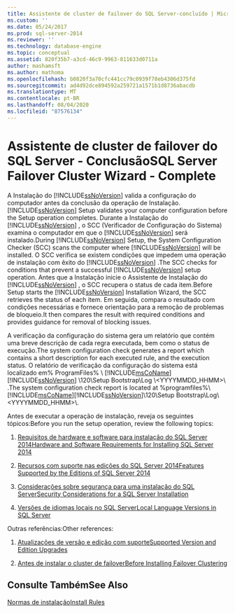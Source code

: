 ```yaml
---
title: Assistente de cluster de failover do SQL Server-concluído | Microsoft Docs
ms.custom: ''
ms.date: 05/24/2017
ms.prod: sql-server-2014
ms.reviewer: ''
ms.technology: database-engine
ms.topic: conceptual
ms.assetid: 820f35b7-a3cd-46c9-9963-811633d0711a
author: mashamsft
ms.author: mathoma
ms.openlocfilehash: b0820f3a70cfc441cc79c0939f78eb4306d375fd
ms.sourcegitcommit: ad4d92dce894592a259721a1571b1d8736abacdb
ms.translationtype: MT
ms.contentlocale: pt-BR
ms.lasthandoff: 08/04/2020
ms.locfileid: "87576134"
---
```

# <a name="sql-server-failover-cluster-wizard---complete"></a><span data-ttu-id="6179f-102">Assistente de cluster de failover do SQL Server - Conclusão</span><span class="sxs-lookup"><span data-stu-id="6179f-102">SQL Server Failover Cluster Wizard - Complete</span></span>
  <span data-ttu-id="6179f-103">A Instalação do [!INCLUDE[ssNoVersion](../../includes/ssnoversion-md.md)] valida a configuração do computador antes da conclusão da operação de Instalação.</span><span class="sxs-lookup"><span data-stu-id="6179f-103">[!INCLUDE[ssNoVersion](../../includes/ssnoversion-md.md)] Setup validates your computer configuration before the Setup operation completes.</span></span> <span data-ttu-id="6179f-104">Durante a Instalação do [!INCLUDE[ssNoVersion](../../includes/ssnoversion-md.md)] , o SCC (Verificador de Configuração do Sistema) examina o computador em que o [!INCLUDE[ssNoVersion](../../includes/ssnoversion-md.md)] será instalado.</span><span class="sxs-lookup"><span data-stu-id="6179f-104">During [!INCLUDE[ssNoVersion](../../includes/ssnoversion-md.md)] Setup, the System Configuration Checker (SCC) scans the computer where [!INCLUDE[ssNoVersion](../../includes/ssnoversion-md.md)] will be installed.</span></span> <span data-ttu-id="6179f-105">O SCC verifica se existem condições que impedem uma operação de instalação com êxito do [!INCLUDE[ssNoVersion](../../includes/ssnoversion-md.md)] .</span><span class="sxs-lookup"><span data-stu-id="6179f-105">The SCC checks for conditions that prevent a successful [!INCLUDE[ssNoVersion](../../includes/ssnoversion-md.md)] setup operation.</span></span> <span data-ttu-id="6179f-106">Antes que a Instalação inicie o Assistente de Instalação do [!INCLUDE[ssNoVersion](../../includes/ssnoversion-md.md)] , o SCC recupera o status de cada item.</span><span class="sxs-lookup"><span data-stu-id="6179f-106">Before Setup starts the [!INCLUDE[ssNoVersion](../../includes/ssnoversion-md.md)] Installation Wizard, the SCC retrieves the status of each item.</span></span> <span data-ttu-id="6179f-107">Em seguida, compara o resultado com condições necessárias e fornece orientação para a remoção de problemas de bloqueio.</span><span class="sxs-lookup"><span data-stu-id="6179f-107">It then compares the result with required conditions and provides guidance for removal of blocking issues.</span></span>  
  
 <span data-ttu-id="6179f-108">A verificação da configuração do sistema gera um relatório que contém uma breve descrição de cada regra executada, bem como o status de execução.</span><span class="sxs-lookup"><span data-stu-id="6179f-108">The system configuration check generates a report which contains a short description for each executed rule, and the execution status.</span></span> <span data-ttu-id="6179f-109">O relatório de verificação da configuração do sistema está localizado em% ProgramFiles% \\ [!INCLUDE[msCoName](../../includes/msconame-md.md)] [!INCLUDE[ssNoVersion](../../includes/ssnoversion-md.md)] \120\Setup Bootstrap\Log \\<YYYYMMDD_HHMM>\\ .</span><span class="sxs-lookup"><span data-stu-id="6179f-109">The system configuration check report is located at %programfiles%\\[!INCLUDE[msCoName](../../includes/msconame-md.md)][!INCLUDE[ssNoVersion](../../includes/ssnoversion-md.md)]\120\Setup Bootstrap\Log\\<YYYYMMDD_HHMM>\\.</span></span>  
  
 <span data-ttu-id="6179f-110">Antes de executar a operação de instalação, reveja os seguintes tópicos:</span><span class="sxs-lookup"><span data-stu-id="6179f-110">Before you run the setup operation, review the following topics:</span></span>  
  
1.  [<span data-ttu-id="6179f-111">Requisitos de hardware e software para instalação do SQL Server 2014</span><span class="sxs-lookup"><span data-stu-id="6179f-111">Hardware and Software Requirements for Installing SQL Server 2014</span></span>](hardware-and-software-requirements-for-installing-sql-server.md)  
  
2.  [<span data-ttu-id="6179f-112">Recursos com suporte nas edições do SQL Server 2014</span><span class="sxs-lookup"><span data-stu-id="6179f-112">Features Supported by the Editions of SQL Server 2014</span></span>](../../../2014/getting-started/features-supported-by-the-editions-of-sql-server-2014.md)  
  
3.  [<span data-ttu-id="6179f-113">Considerações sobre segurança para uma instalação do SQL Server</span><span class="sxs-lookup"><span data-stu-id="6179f-113">Security Considerations for a SQL Server Installation</span></span>](../../../2014/sql-server/install/security-considerations-for-a-sql-server-installation.md)  
  
4.  [<span data-ttu-id="6179f-114">Versões de idiomas locais no SQL Server</span><span class="sxs-lookup"><span data-stu-id="6179f-114">Local Language Versions in SQL Server</span></span>](../../../2014/sql-server/install/local-language-versions-in-sql-server.md)  
  
 <span data-ttu-id="6179f-115">Outras referências:</span><span class="sxs-lookup"><span data-stu-id="6179f-115">Other references:</span></span>  
  
1.  [<span data-ttu-id="6179f-116">Atualizações de versão e edição com suporte</span><span class="sxs-lookup"><span data-stu-id="6179f-116">Supported Version and Edition Upgrades</span></span>](../../database-engine/install-windows/supported-version-and-edition-upgrades.md)  
  
2.  [<span data-ttu-id="6179f-117">Antes de instalar o cluster de failover</span><span class="sxs-lookup"><span data-stu-id="6179f-117">Before Installing Failover Clustering</span></span>](../failover-clusters/install/before-installing-failover-clustering.md)  
  
## <a name="see-also"></a><span data-ttu-id="6179f-118">Consulte Também</span><span class="sxs-lookup"><span data-stu-id="6179f-118">See Also</span></span>  
 [<span data-ttu-id="6179f-119">Normas de instalação</span><span class="sxs-lookup"><span data-stu-id="6179f-119">Install Rules</span></span>](../../../2014/sql-server/install/install-rules.md)  
  
  
